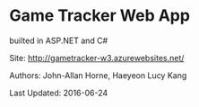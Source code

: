 # Game Tracker Web App 

builted in ASP.NET and C#

Site: http://gametracker-w3.azurewebsites.net/

Authors: John-Allan Horne, Haeyeon Lucy Kang

Last Updated: 2016-06-24
